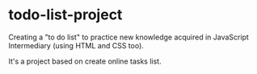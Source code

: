 # todo-list-project
Creating a "to do list" to practice new knowledge acquired in JavaScript Intermediary (using HTML and CSS too).

It's a project based on create online tasks list. 
